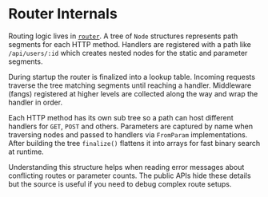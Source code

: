 # Router Internals

Routing logic lives in [`router`](../ohkami-0.24/ohkami/src/router).  A tree of
`Node` structures represents path segments for each HTTP method.  Handlers are
registered with a path like `/api/users/:id` which creates nested nodes for the
static and parameter segments.

During startup the router is finalized into a lookup table.  Incoming requests
traverse the tree matching segments until reaching a handler.  Middleware (fangs)
registered at higher levels are collected along the way and wrap the handler in
order.

Each HTTP method has its own sub tree so a path can host different handlers for
`GET`, `POST` and others.  Parameters are captured by name when traversing nodes
and passed to handlers via `FromParam` implementations.  After building the tree
`finalize()` flattens it into arrays for fast binary search at runtime.

Understanding this structure helps when reading error messages about conflicting
routes or parameter counts.  The public APIs hide these details but the source is
useful if you need to debug complex route setups.


